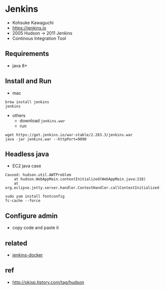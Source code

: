 # Jenkins
* Kohsuke Kawaguchi
* https://jenkins.io
* 2005 Hudson → 2011 Jenkins
* Continous Integration Tool

## Requirements
* java 8+

## Install and Run
* mac
```
brew install jenkins
jenkins
```

* others
  * download `jenkins.war`
  * run

```
wget https://get.jenkins.io/war-stable/2.263.3/jenkins.war
java -jar jenkins.war --httpPort=9090
```

## Headless java

* EC2 java case

```
Caused: hudson.util.AWTProblem
    at hudson.WebAppMain.contextInitialized(WebAppMain.java:218)
    at org.eclipse.jetty.server.handler.ContextHandler.callContextInitialized(ContextHandler.java:1067)
```

```
sudo yum install fontconfig
fc-cache --force
```

## Configure admin
* copy code and paste it

## related
* [jenkins-docker](/mib/jenkins/docker)

## ref
* http://okjsp.tistory.com/tag/hudson
